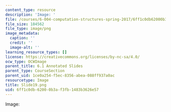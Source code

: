 ```yaml
---
content_type: resource
description: 'Image: '
file: /courses/6-004-computation-structures-spring-2017/6ff1c0db62000b3af3fb1483b3626e57_Slide19.png
file_size: 184562
file_type: image/png
image_metadata:
  caption: ''
  credit: ''
  image-alt: ''
learning_resource_types: []
license: https://creativecommons.org/licenses/by-nc-sa/4.0/
ocw_type: OCWImage
parent_title: 6.1 Annotated Slides
parent_type: CourseSection
parent_uid: 1ce0a254-f5ec-8356-abea-088ff937a0ac
resourcetype: Image
title: Slide19.png
uid: 6ff1c0db-6200-0b3a-f3fb-1483b3626e57
---
```

Image: 
